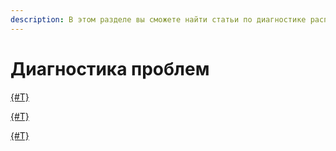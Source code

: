 ```yaml
---
description: В этом разделе вы сможете найти статьи по диагностике распространенных ошибок при работе с Ideco UTM.
---
```


# Диагностика проблем 


[{#T}](site-does-not-open.md)



[{#T}](internet-does-not-work.md)



[{#T}](old-browser.md)


